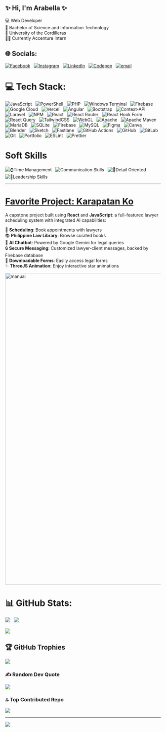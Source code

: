 ## ✨ Hi, I'm Arabella ✨

💻 Web Developer <br/>
🧠 Bachelor of Science and Information Technology <br/>
🏫 University of the Cordilleras <br/>
👩‍💻 Currently Accenture Intern


## 🌐 Socials:
[![Facebook](https://img.shields.io/badge/Facebook-%231877F2.svg?logo=Facebook&logoColor=white)](https://facebook.com/ArabellaSiachongco) &nbsp;
[![Instagram](https://img.shields.io/badge/Instagram-%23E4405F.svg?logo=Instagram&logoColor=white)](https://instagram.com/ellasiach) &nbsp;
[![LinkedIn](https://img.shields.io/badge/LinkedIn-%230077B5.svg?logo=linkedin&logoColor=white)](https://linkedin.com/in/ArabellaSiachongco) &nbsp;
[![Codepen](https://img.shields.io/badge/Codepen-000000?logo=codepen&logoColor=white)](https://codepen.io/@Arabella-Siachongco) &nbsp;
[![email](https://img.shields.io/badge/Email-D14836?logo=gmail&logoColor=white)](mailto:aureuschrysalis@gmail.com) <br/>


# 💻 Tech Stack:
![JavaScript](https://img.shields.io/badge/javascript-%23323330.svg?style=for-the-badge&logo=javascript&logoColor=%23F7DF1E) &nbsp; ![PowerShell](https://img.shields.io/badge/PowerShell-%235391FE.svg?style=for-the-badge&logo=powershell&logoColor=white) &nbsp; ![PHP](https://img.shields.io/badge/php-%23777BB4.svg?style=for-the-badge&logo=php&logoColor=white) &nbsp; ![Windows Terminal](https://img.shields.io/badge/Windows%20Terminal-%234D4D4D.svg?style=for-the-badge&logo=windows-terminal&logoColor=white) &nbsp; ![Firebase](https://img.shields.io/badge/firebase-%23039BE5.svg?style=for-the-badge&logo=firebase) &nbsp; ![Google Cloud](https://img.shields.io/badge/GoogleCloud-%234285F4.svg?style=for-the-badge&logo=google-cloud&logoColor=white) &nbsp; ![Vercel](https://img.shields.io/badge/vercel-%23000000.svg?style=for-the-badge&logo=vercel&logoColor=white) &nbsp; ![Angular](https://img.shields.io/badge/angular-%23DD0031.svg?style=for-the-badge&logo=angular&logoColor=white) &nbsp; ![Bootstrap](https://img.shields.io/badge/bootstrap-%238511FA.svg?style=for-the-badge&logo=bootstrap&logoColor=white) &nbsp; ![Context-API](https://img.shields.io/badge/Context--Api-000000?style=for-the-badge&logo=react) &nbsp; ![Laravel](https://img.shields.io/badge/laravel-%23FF2D20.svg?style=for-the-badge&logo=laravel&logoColor=white) &nbsp; ![NPM](https://img.shields.io/badge/NPM-%23CB3837.svg?style=for-the-badge&logo=npm&logoColor=white) &nbsp; ![React](https://img.shields.io/badge/react-%2320232a.svg?style=for-the-badge&logo=react&logoColor=%2361DAFB) &nbsp; ![React Router](https://img.shields.io/badge/React_Router-CA4245?style=for-the-badge&logo=react-router&logoColor=white) &nbsp; ![React Hook Form](https://img.shields.io/badge/React%20Hook%20Form-%23EC5990.svg?style=for-the-badge&logo=reacthookform&logoColor=white) &nbsp; ![React Query](https://img.shields.io/badge/-React%20Query-FF4154?style=for-the-badge&logo=react%20query&logoColor=white) &nbsp; ![TailwindCSS](https://img.shields.io/badge/tailwindcss-%2338B2AC.svg?style=for-the-badge&logo=tailwind-css&logoColor=white) &nbsp; ![WebGL](https://img.shields.io/badge/WebGL-990000?logo=webgl&logoColor=white&style=for-the-badge) &nbsp; ![Apache](https://img.shields.io/badge/apache-%23D42029.svg?style=for-the-badge&logo=apache&logoColor=white) &nbsp; ![Apache Maven](https://img.shields.io/badge/Apache%20Maven-C71A36?style=for-the-badge&logo=Apache%20Maven&logoColor=white) &nbsp; ![MariaDB](https://img.shields.io/badge/MariaDB-003545?style=for-the-badge&logo=mariadb&logoColor=white) &nbsp; ![SQLite](https://img.shields.io/badge/sqlite-%2307405e.svg?style=for-the-badge&logo=sqlite&logoColor=white) &nbsp; ![Firebase](https://img.shields.io/badge/firebase-a08021?style=for-the-badge&logo=firebase&logoColor=ffcd34) &nbsp; ![MySQL](https://img.shields.io/badge/mysql-4479A1.svg?style=for-the-badge&logo=mysql&logoColor=white) &nbsp; ![Figma](https://img.shields.io/badge/figma-%23F24E1E.svg?style=for-the-badge&logo=figma&logoColor=white) &nbsp; ![Canva](https://img.shields.io/badge/Canva-%2300C4CC.svg?style=for-the-badge&logo=Canva&logoColor=white) &nbsp; ![Blender](https://img.shields.io/badge/blender-%23F5792A.svg?style=for-the-badge&logo=blender&logoColor=white) &nbsp; ![Sketch](https://img.shields.io/badge/Sketch-FFB387?style=for-the-badge&logo=sketch&logoColor=black) &nbsp; ![Fastlane](https://img.shields.io/badge/fastlane-%2382bd4e.svg?style=for-the-badge&logo=fastlane&logoColor=black) &nbsp; ![GitHub Actions](https://img.shields.io/badge/github%20actions-%232671E5.svg?style=for-the-badge&logo=githubactions&logoColor=white) &nbsp; ![GitHub](https://img.shields.io/badge/github-%23121011.svg?style=for-the-badge&logo=github&logoColor=white) &nbsp; ![GitLab](https://img.shields.io/badge/gitlab-%23181717.svg?style=for-the-badge&logo=gitlab&logoColor=white) &nbsp; ![Git](https://img.shields.io/badge/git-%23F05033.svg?style=for-the-badge&logo=git&logoColor=white) &nbsp; ![Portfolio](https://img.shields.io/badge/Portfolio-%23000000.svg?style=for-the-badge&logo=firefox&logoColor=#FF7139) &nbsp; ![ESLint](https://img.shields.io/badge/ESLint-4B3263?style=for-the-badge&logo=eslint&logoColor=white) &nbsp; ![Prettier](https://img.shields.io/badge/prettier-%23F7B93E.svg?style=for-the-badge&logo=prettier&logoColor=black) &nbsp;

# Soft Skills
![⌚Time Management](https://img.shields.io/badge/Time%20Management-%23007ACC.svg?style=for-the-badge&logo=hourglass&logoColor=white) &nbsp;
![Communication Skills](https://img.shields.io/badge/Communication%20Skills-%23FF9800.svg?style=for-the-badge&logo=wechat&logoColor=white) &nbsp;
![📝Detail Oriented](https://img.shields.io/badge/Detail%20Oriented-%234CAF50.svg?style=for-the-badge&logo=search&logoColor=white) &nbsp;
![👑Leadership Skills](https://img.shields.io/badge/Leadership%20Skills-%23E91E63.svg?style=for-the-badge&logo=crown&logoColor=white) &nbsp;
<hr/>

# [Favorite Project: Karapatan Ko](https://karapatan-ko-finale-7j95.vercel.app/)
A capstone project built using **React** and **JavaScript**: a full-featured lawyer scheduling system with integrated AI capabilities:

📅 **Scheduling**: Book appointments with lawyers <br/>
📚 **Philippine Law Library**: Browse curated books <br/>
🤖 **AI Chatbot**: Powered by Google Gemini for legal queries <br/>
🔒 **Secure Messaging**: Customized lawyer-client messages, backed by Firebase database <br/>
📄 **Downloadable Forms**: Easily access legal forms <br/>
✨ **ThreeJS Animation**: Enjoy interactive star animations <br/>

<img width="1323" height="1004" alt="manual" src="https://github.com/user-attachments/assets/d07091a5-f53e-4195-865e-ec19dce225ee" />

# 📊 GitHub Stats:
![](https://github-readme-stats.vercel.app/api?username=ArabellaSiachongco&theme=monokai&hide_border=false&include_all_commits=true&count_private=false) &nbsp;
![](https://nirzak-streak-stats.vercel.app/?user=ArabellaSiachongco&theme=monokai&hide_border=false)<br/> <br/>
![](https://github-readme-stats.vercel.app/api/top-langs/?username=ArabellaSiachongco&theme=monokai&hide_border=false&include_all_commits=true&count_private=false&layout=compact)

## 🏆 GitHub Trophies
![](https://github-profile-trophy.vercel.app/?username=ArabellaSiachongco&theme=monokai&no-frame=true&no-bg=false&margin-w=4) <br/>

### ✍️ Random Dev Quote
![](https://quotes-github-readme.vercel.app/api?type=horizontal&theme=dark)

### 🔝 Top Contributed Repo
![](https://github-contributor-stats.vercel.app/api?username=ArabellaSiachongco&limit=5&theme=monokai&combine_all_yearly_contributions=true)

---
[![](https://visitcount.itsvg.in/api?id=ArabellaSiachongco&icon=7&color=5)](https://visitcount.itsvg.in)

<!-- Proudly created with GPRM ( https://gprm.itsvg.in ) -->
